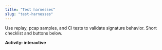 ```yaml
---
title: "Test harnesses"
slug: "test-harnesses"
---
```


Use replay, pcap samples, and CI tests to validate signature behavior. Short checklist and buttons below.

**Activity: interactive**
